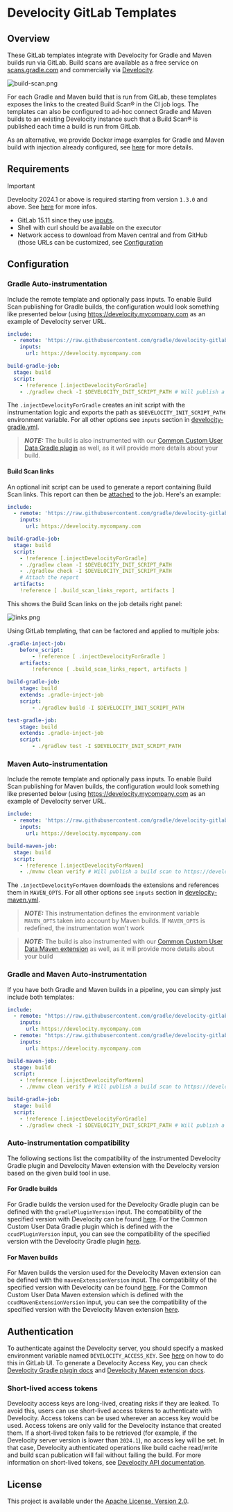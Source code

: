 # Develocity GitLab Templates

## Overview
These GitLab templates integrate with Develocity for Gradle and Maven builds run via GitLab. Build scans are available as a free service on [scans.gradle.com](https://scans.gradle.com/) and commercially via [Develocity](https://gradle.com/).

![build-scan.png](images/build-scan.png)

For each Gradle and Maven build that is run from GitLab, these templates exposes the links to the created Build Scan® in the CI job logs.
The templates can also be configured to ad-hoc connect Gradle and Maven builds to an existing Develocity instance such that a Build Scan® is published each time a build is run from GitLab.

As an alternative, we provide Docker image examples for Gradle and Maven build with injection already configured, see [here](README-docker.md) for more details.

## Requirements
> [!IMPORTANT]
> Develocity 2024.1 or above is required starting from version `1.3.0` and above. See [here](#short-lived-access-tokens) for more infos.

- GitLab 15.11 since they use [inputs](https://docs.gitlab.com/ee/ci/yaml/inputs.html).
- Shell with curl should be available on the executor
- Network access to download from Maven central and from GitHub (those URLs can be customized, see [Configuration](#Configuration)

## Configuration
### Gradle Auto-instrumentation
Include the remote template and optionally pass inputs.
To enable Build Scan publishing for Gradle builds, the configuration would look something like presented below (using https://develocity.mycompany.com as an example of Develocity server URL.

```yml
include:
  - remote: 'https://raw.githubusercontent.com/gradle/develocity-gitlab-templates/1.3.0/develocity-gradle.yml'
    inputs:
      url: https://develocity.mycompany.com

build-gradle-job:
  stage: build
  script:
    - !reference [.injectDevelocityForGradle]
    - ./gradlew check -I $DEVELOCITY_INIT_SCRIPT_PATH # Will publish a build scan to https://develocity.mycompany.com
```
The `.injectDevelocityForGradle` creates an init script with the instrumentation logic and exports the path as `$DEVELOCITY_INIT_SCRIPT_PATH` environment variable.
For all other options see `inputs` section in [develocity-gradle.yml](develocity-gradle.yml).

> **_NOTE:_** The build is also instrumented with our [Common Custom User Data Gradle plugin](https://github.com/gradle/common-custom-user-data-gradle-plugin) as well, as it will provide more details about your build.

#### Build Scan links
An optional init script can be used to generate a report containing Build Scan links.
This report can then be [attached](https://docs.gitlab.com/ee/ci/yaml/artifacts_reports.html#artifactsreportsannotations) to the job.
Here's an example:

```yml
include:
  - remote: 'https://raw.githubusercontent.com/gradle/develocity-gitlab-templates/main/develocity-gradle.yml'
    inputs:
      url: https://develocity.mycompany.com

build-gradle-job:
  stage: build
  script:
    - !reference [.injectDevelocityForGradle]
    - ./gradlew clean -I $DEVELOCITY_INIT_SCRIPT_PATH
    - ./gradlew check -I $DEVELOCITY_INIT_SCRIPT_PATH
    # Attach the report
  artifacts:
    !reference [ .build_scan_links_report, artifacts ]
```

This shows the Build Scan links on the job details right panel:

![links.png](images/links.png)

Using GitLab templating, that can be factored and applied to multiple jobs:

```yml
.gradle-inject-job:
    before_script:
        - !reference [ .injectDevelocityForGradle ]
    artifacts:
        !reference [ .build_scan_links_report, artifacts ]

build-gradle-job:
    stage: build
    extends: .gradle-inject-job
    script:
        - ./gradlew build -I $DEVELOCITY_INIT_SCRIPT_PATH

test-gradle-job:
    stage: build
    extends: .gradle-inject-job
    script:
        - ./gradlew test -I $DEVELOCITY_INIT_SCRIPT_PATH
```

### Maven Auto-instrumentation
Include the remote template and optionally pass inputs.
To enable Build Scan publishing for Maven builds, the configuration would look something like presented below (using https://develocity.mycompany.com as an example of Develocity server URL.

```yml
include:
  - remote: 'https://raw.githubusercontent.com/gradle/develocity-gitlab-templates/1.3.0/develocity-maven.yml'
    inputs:
      url: https://develocity.mycompany.com

build-maven-job:
  stage: build
  script:
    - !reference [.injectDevelocityForMaven]
    - ./mvnw clean verify # Will publish a build scan to https://develocity.mycompany.com
```

The `.injectDevelocityForMaven` downloads the extensions and references them in `MAVEN_OPTS`.
For all other options see `inputs` section in [develocity-maven.yml](develocity-maven.yml).

> **_NOTE:_** This instrumentation defines the environment variable `MAVEN_OPTS` taken into account by Maven builds. If `MAVEN_OPTS` is redefined, the instrumentation won't work

> **_NOTE:_** The build is also instrumented with our [Common Custom User Data Maven extension](https://github.com/gradle/common-custom-user-data-maven-extension) as well, as it will provide more details about your build

### Gradle and Maven Auto-instrumentation
If you have both Gradle and Maven builds in a pipeline, you can simply just include both templates:

```yml
include:
  - remote: "https://raw.githubusercontent.com/gradle/develocity-gitlab-templates/1.3.0/develocity-gradle.yml"
    inputs:
      url: https://develocity.mycompany.com
  - remote: "https://raw.githubusercontent.com/gradle/develocity-gitlab-templates/1.3.0/develocity-maven.yml"
    inputs:
      url: https://develocity.mycompany.com

build-maven-job:
  stage: build
  script:
    - !reference [.injectDevelocityForMaven]
    - ./mvnw clean verify # Will publish a build scan to https://develocity.mycompany.com

build-gradle-job:
  stage: build
  script:
    - !reference [.injectDevelocityForGradle]
    - ./gradlew check -I $DEVELOCITY_INIT_SCRIPT_PATH # Will publish a build scan to https://develocity.mycompany.com
```

### Auto-instrumentation compatibility
The following sections list the compatibility of the instrumented Develocity Gradle plugin and Develocity Maven extension with the Develocity version based on the given build tool in use.
#### For Gradle builds
For Gradle builds the version used for the Develocity Gradle plugin can be defined with the `gradlePluginVersion` input. The compatibility of the specified version with Develocity can be found [here](https://docs.gradle.com/enterprise/compatibility/#develocity_gradle_plugin).
For the Common Custom User Data Gradle plugin which is defined with the `ccudPluginVersion` input, you can see the compatibility of the specified version with the Develocity Gradle plugin [here](https://github.com/gradle/common-custom-user-data-gradle-plugin#version-compatibility).

#### For Maven builds
For Maven builds the version used for the Develocity Maven extension can be defined with the `mavenExtensionVersion` input. The compatibility of the specified version with Develocity can be found [here](https://docs.gradle.com/enterprise/maven-extension/#compatibility_with_apache_maven_and_develocity).
For the Common Custom User Data Maven extension which is defined with the `ccudMavenExtensionVersion` input, you can see the compatibility of the specified version with the Develocity Maven extension [here](https://github.com/gradle/common-custom-user-data-maven-extension#version-compatibility).

## Authentication
To authenticate against the Develocity server, you should specify a masked environment variable named `DEVELOCITY_ACCESS_KEY`.
See [here](https://docs.gitlab.com/ee/ci/variables/#define-a-cicd-variable-in-the-ui) on how to do this in GitLab UI.
To generate a Develocity Access Key, you can check [Develocity Gradle plugin docs](https://docs.gradle.com/enterprise/gradle-plugin/#manual_access_key_configuration) and [Develocity Maven extension docs](https://docs.gradle.com/enterprise/maven-extension/#manual_access_key_configuration).

### Short-lived access tokens
Develocity access keys are long-lived, creating risks if they are leaked. To avoid this, users can use short-lived access tokens to authenticate with Develocity. Access tokens can be used wherever an access key would be used. Access tokens are only valid for the Develocity instance that created them.
If a short-lived token fails to be retrieved (for example, if the Develocity server version is lower than `2024.1`), no access key will be set.
In that case, Develocity authenticated operations like build cache read/write and build scan publication will fail without failing the build.
For more information on short-lived tokens, see [Develocity API documentation](https://docs.gradle.com/develocity/api-manual/#short_lived_access_tokens).


## License
This project is available under the [Apache License, Version 2.0](https://github.com/gradle/develocity-gitlab-templates/blob/main/LICENSE).
